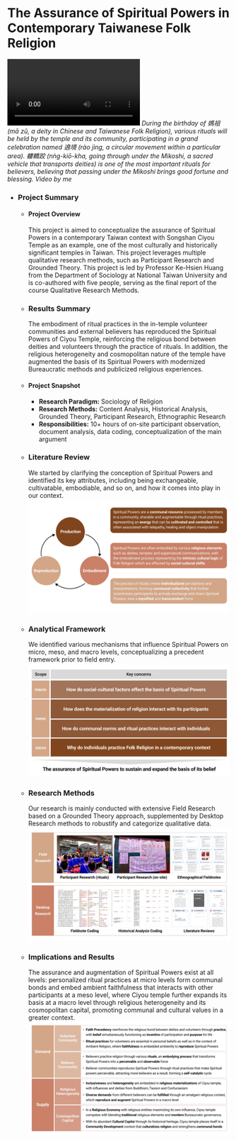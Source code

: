 # The Assurance of Spiritual Powers in Contemporary Taiwanese Folk Religion
![vid](assets/vid.MOV)
*During the birthday of 媽祖 (mā zǔ, a deity in Chinese and Taiwanese Folk Religion), various rituals will be held by the temple and its community, participating in a grand celebration named 遶境 (rào jìng, a circular movement within a particular area). 軁轎跤 (nǹg-kiō-kha, going through under the Mikoshi, a sacred vehicle that transports deities) is one of the most important rituals for believers, believing that passing under the Mikoshi brings good fortune and blessing. Video by me*

- ### Project Summary
  - #### Project Overview
    This project is aimed to conceptualize the assurance of Spiritual Powers in a contemporary Taiwan context with Songshan Ciyou Temple as an example, one of the most culturally and historically significant temples in Taiwan. This project leverages multiple qualitative research methods, such as Participant Research and Grounded Theory. This project is led by Professor Ke-Hsien Huang from the Department of Sociology at National Taiwan University and is co-authored with five people, serving as the final report of the course Qualitative Research Methods.

  - ### Results Summary
    The embodiment of ritual practices in the in-temple volunteer communities and external believers has reproduced the Spiritual Powers of Ciyou Temple, reinforcing the religious bond between deities and volunteers through the practice of rituals. In addition, the religious heterogeneity and cosmopolitan nature of the temple have augmented the basis of its Spiritual Powers with modernized Bureaucratic methods and publicized religious experiences. 
  
  - #### Project Snapshot
    - **Research Paradigm:** Sociology of Religion
    - **Research Methods:** Content Analysis, Historical Analysis, Grounded Theory, Participant Research, Ethnographic Research
    - **Responsibilities:** 10+ hours of on-site participant observation, document analysis, data coding, conceptualization of the main argument
   
  - ### Literature Review
    We started by clarifying the conception of Spiritual Powers and identified its key attributes, including being exchangeable, cultivatable, embodiable, and so on,  and how it comes into play in our context.
    ![lit](assets/lit.png)

  - ### Analytical Framework
    We identified various mechanisms that influence Spiritual Powers on micro, meso, and macro levels, conceptualizing a precedent framework prior to field entry.
    ![framework](assets/framework.png)

  - ### Research Methods
    Our research is mainly conducted with extensive Field Research based on a Grounded Theory approach, supplemented by Desktop Research methods to robustify and categorize qualitative data.
    ![methods](assets/methods.png)

  - ### Implications and Results
    The assurance and augmentation of Spiritual Powers exist at all levels: personalized ritual practices at micro levels form communal bonds and embed ambient faithfulness that interacts with other participants at a meso level, where Ciyou temple further expands its basis at a macro level through religious heterogeneity and its cosmopolitan capital, promoting communal and cultural values in a greater context.
    ![results](assets/results.png)
